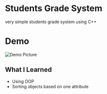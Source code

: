 # Students Grade System
very simple students grade system using C++

# Demo

![Demo Picture](https://i.imgur.com/lvIhltA.png)

## What I Learned

- Using OOP
- Sorting objects based on one attribute
